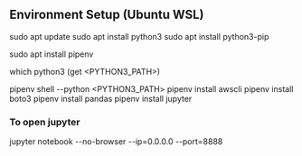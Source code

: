 
## Environment Setup (Ubuntu WSL)

sudo apt update
sudo apt install python3
sudo apt install python3-pip

sudo apt install pipenv

which python3 (get <PYTHON3_PATH>)

pipenv shell --python <PYTHON3_PATH>
pipenv install awscli
pipenv install boto3
pipenv install pandas
pipenv install jupyter

### To open jupyter
jupyter notebook --no-browser --ip=0.0.0.0 --port=8888